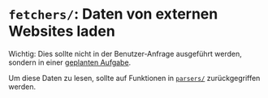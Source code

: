# `fetchers/`: Daten von externen Websites laden

Wichtig: Dies sollte nicht in der Benutzer-Anfrage ausgeführt werden, sondern
in einer [geplanten Aufgabe](../cron/README.md).

Um diese Daten zu lesen, sollte auf Funktionen in
[`parsers/`](../parsers/README.md) zurückgegriffen werden.
